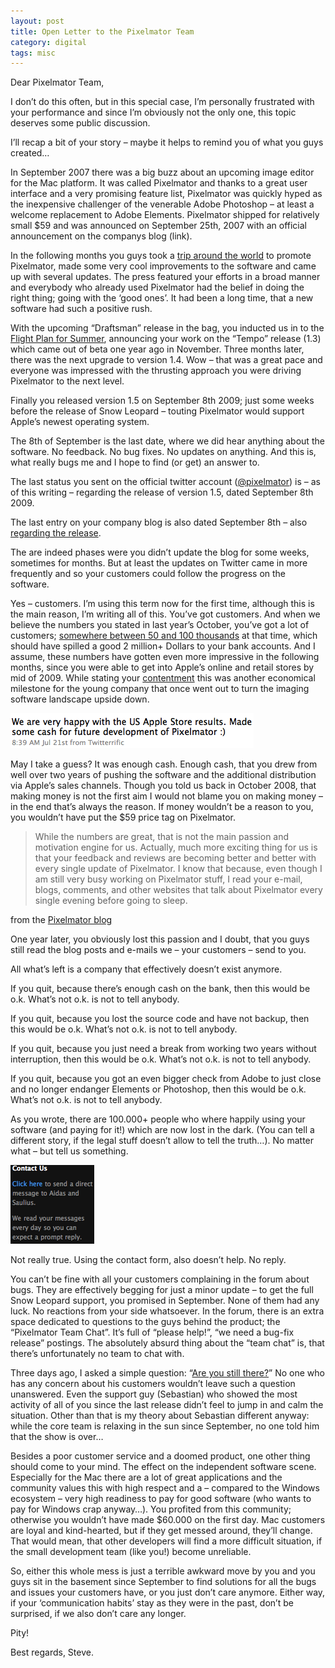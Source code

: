 ```yaml
---
layout: post
title: Open Letter to the Pixelmator Team
category: digital
tags: misc
---
```


Dear Pixelmator Team,

I don’t do this often, but in this special case, I’m personally frustrated with your performance and since I’m obviously not the only one, this topic deserves some public discussion.

I’ll recap a bit of your story – maybe it helps to remind you of what you guys created…

In September 2007 there was a big buzz about an upcoming image editor for the Mac platform. It was called Pixelmator and thanks to a great user interface and a very promising feature list, Pixelmator was quickly hyped as the inexpensive challenger of the venerable Adobe Photoshop – at least a welcome replacement to Adobe Elements. Pixelmator shipped for relatively small $59 and was announced on September 25th, 2007 with an official announcement on the companys blog (link).

In the following months you guys took a [trip around the world](http://bit.ly/5ZhZ6X) to promote Pixelmator, made some very cool improvements to the software and came up with several updates. The press featured your efforts in a broad manner and everybody who already used Pixelmator had the belief in doing the right thing; going with the ‘good ones’. It had been a long time, that a new software had such a positive rush.

With the upcoming “Draftsman” release in the bag, you inducted us in to the [Flight Plan for Summer](http://bit.ly/75Yd59), announcing your work on the “Tempo” release (1.3) which came out of beta one year ago in November. Three months later, there was the next upgrade to version 1.4. Wow – that was a great pace and everyone was impressed with the thrusting approach you were driving Pixelmator to the next level.

Finally you released version 1.5 on September 8th 2009; just some weeks before the release of Snow Leopard – touting Pixelmator would support Apple’s newest operating system.

The 8th of September is the last date, where we did hear anything about the software. No feedback. No bug fixes. No updates on anything. And this is, what really bugs me and I hope to find (or get) an answer to.

The last status you sent on the official twitter account ([@pixelmator](http://bit.ly/7tTHaa)) is – as of this writing – regarding the release of version 1.5, dated September 8th 2009.

The last entry on your company blog is also dated September 8th – also [regarding the release](http://bit.ly/4UgUxp).

The are indeed phases were you didn’t update the blog for some weeks, sometimes for months. But at least the updates on Twitter came in more frequently and so your customers could follow the progress on the software.

Yes – customers. I’m using this term now for the first time, although this is the main reason, I’m writing all of this. You’ve got customers. And when we believe the numbers you stated in last year’s October, you’ve got a lot of customers; [somewhere between 50 and 100 thousands](http://bit.ly/7NMiDp) at that time, which should have spilled a good 2 million+ Dollars to your bank accounts. And I assume, these numbers have gotten even more impressive in the following months, since you were able to get into Apple’s online and retail stores by mid of 2009. While stating your [contentment](http://bit.ly/5rkk7r) this was another economical milestone for the young company that once went out to turn the imaging software landscape upside down.

![](/media/pixelmator_tweet.png)

May I take a guess? It was enough cash. Enough cash, that you drew from well over two years of pushing the software and the additional distribution via Apple’s sales channels. Though you told us back in October 2008, that making money is not the first aim I would not blame you on making money – in the end that’s always the reason. If money wouldn’t be a reason to you, you wouldn’t have put the $59 price tag on Pixelmator.

> While the numbers are great, that is not the main passion and motivation engine for us. Actually, much more exciting thing for us is that your feedback and reviews are becoming better and better with every single update of Pixelmator. I know that because, even though I am still very busy working on Pixelmator stuff, I read your e-mail, blogs, comments, and other websites that talk about Pixelmator every single evening before going to sleep.

from the [Pixelmator blog](http://bit.ly/7NMiDp)

One year later, you obviously lost this passion and I doubt, that you guys still read the blog posts and e-mails we – your customers – send to you.

All what’s left is a company that effectively doesn’t exist anymore.

If you quit, because there’s enough cash on the bank, then this would be o.k. What’s not o.k. is not to tell anybody.

If you quit, because you lost the source code and have not backup, then this would be o.k. What’s not o.k. is not to tell anybody.

If you quit, because you just need a break from working two years without interruption, then this would be o.k. What’s not o.k. is not to tell anybody.

If you quit, because you got an even bigger check from Adobe to just close and no longer endanger Elements or Photoshop, then this would be o.k. What’s not o.k. is not to tell anybody.

As you wrote, there are 100.000+ people who where happily using your software (and paying for it!) which are now lost in the dark. (You can tell a different story, if the legal stuff doesn’t allow to tell the truth…). No matter what – but tell us something.

![](/media/Safari.png)

Not really true. Using the contact form, also doesn’t help. No reply.

You can’t be fine with all your customers complaining in the forum about bugs. They are effectively begging for just a minor update – to get the full Snow Leopard support, you promised in September. None of them had any luck. No reactions from your side whatsoever. In the forum, there is an extra space dedicated to questions to the guys behind the product; the “Pixelmator Team Chat”. It’s full of “please help!”, “we need a bug-fix release” postings. The absolutely absurd thing about the “team chat” is, that there’s unfortunately no team to chat with.

Three days ago, I asked a simple question: “[Are you still there?](http://bit.ly/8QtGgQ)” No one who has any concern about his customers wouldn’t leave such a question unanswered. Even the support guy (Sebastian) who showed the most activity of all of you since the last release didn’t feel to jump in and calm the situation. Other than that is my theory about Sebastian different anyway: while the core team is relaxing in the sun since September, no one told him that the show is over…

Besides a poor customer service and a doomed product, one other thing should come to your mind. The effect on the independent software scene. Especially for the Mac there are a lot of great applications and the community values this with high respect and a – compared to the Windows ecosystem – very high readiness to pay for good software (who wants to pay for Windows crap anyway…). You profited from this community; otherwise you wouldn’t have made $60.000 on the first day. Mac customers are loyal and kind-hearted, but if they get messed around, they’ll change. That would mean, that other developers will find a more difficult situation, if the small development team (like you!) become unreliable.

So, either this whole mess is just a terrible awkward move by you and you guys sit in the basement since September to find solutions for all the bugs and issues your customers have, or you just don’t care anymore.
Either way, if your ‘communication habits’ stay as they were in the past, don’t be surprised, if we also don’t care any longer.

Pity!

Best regards,
Steve.